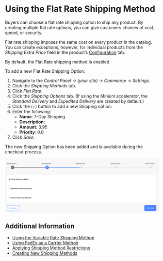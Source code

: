 # Using the Flat Rate Shipping Method

Buyers can choose a flat rate shipping option to ship any product. By creating multiple flat rate options, you can give customers choices of cost, speed, or security.

Flat rate shipping imposes the same cost on every product in the catalog. You can create exceptions, however, for individual products from the _Shipping Extra Price_ field in the product’s [Configuration](https://help.liferay.com/hc/articles/360017870032-Configuration-#shipping) tab.

By default, the Flat Rate shipping method is enabled.

To add a new Flat Rate Shipping Option:

1. Navigate to the _Control Panel_ → _(your site)_ → _Commerce_ → _Settings_.
1. Click the _Shipping Methods_ tab.
1. Click _Flat Rate_.
1. Click the _Shipping Options_ tab. (If using the Minium accelerator, the _Standard Delivery_ and _Expedited Delivery_ are created by default.)
1. Click the (+) button to add a new Shipping option:
1. Enter the following:
    * **Name**: 7-Day Shipping
    * **Description**:  
    * **Amount**: 3.95
    * **Priority**: 0.0
1. Click _Save_.

The new Shipping Option has been added and is available during the checkout process.

   <img src="./images/01.png" width="700px" style="border: #E9EBF0 1px solid;">

## Additional Information

* [Using the Variable Rate Shipping Method]()
* [Using FedEx as a Carrier Method](../using-fedex-as-a-carrier-method/README.md)
* [Applying Shipping Method Restrictions](../applying-shipping-method-restrictions/README.md)
* [Creating New Shipping Methods](https://help.liferay.com/hc/en-us/articles/360020751831)
